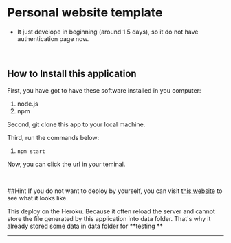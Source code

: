 # Personal website template

* It just develope in beginning (around 1.5 days), so it do not have authentication page now.

<br>

## How to Install this application
First, you have got to have these software installed in you computer:
1. node.js
2. npm

Second, git clone this app to your local machine.

Third, run the commands below:
1. `npm start`

Now, you can click the url in your teminal.


<br>

##Hint
If you do not want to deploy by yourself, you can visit [this website](https://ender-website.herokuapp.com/)  to see what it looks like.

This deploy on the Heroku. Because it often reload the server and cannot store the file generated by this application into data folder. That's why it already stored some data in data folder for **testing **

---
